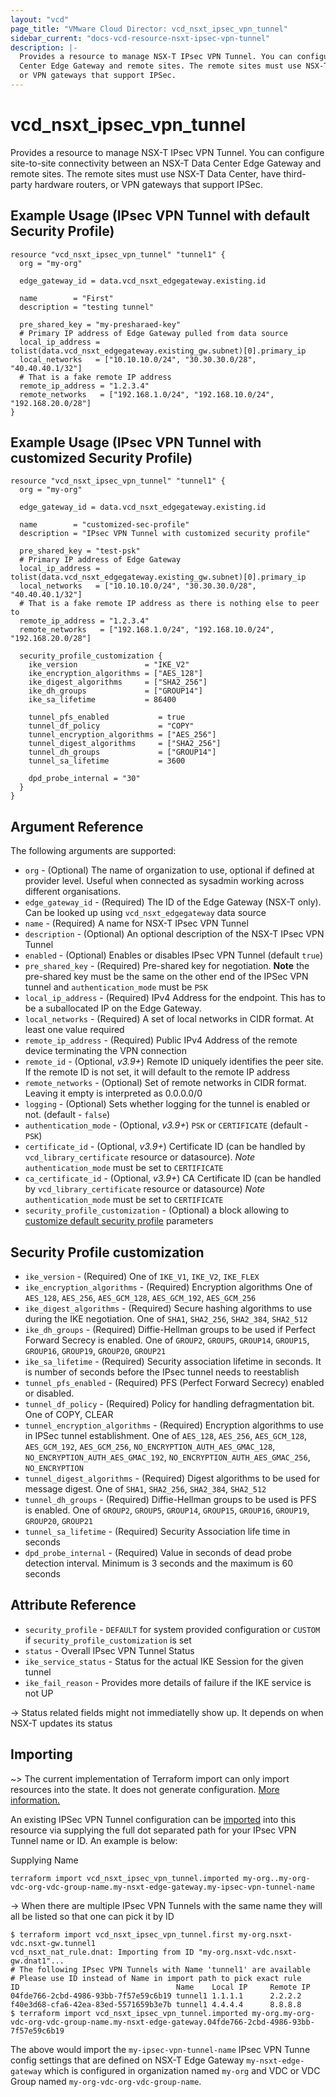 ```yaml
---
layout: "vcd"
page_title: "VMware Cloud Director: vcd_nsxt_ipsec_vpn_tunnel"
sidebar_current: "docs-vcd-resource-nsxt-ipsec-vpn-tunnel"
description: |-
  Provides a resource to manage NSX-T IPsec VPN Tunnel. You can configure site-to-site connectivity between an NSX-T Data
  Center Edge Gateway and remote sites. The remote sites must use NSX-T Data Center, have third-party hardware routers, 
  or VPN gateways that support IPSec.
---
```


# vcd\_nsxt\_ipsec\_vpn\_tunnel

Provides a resource to manage NSX-T IPsec VPN Tunnel. You can configure site-to-site connectivity between an NSX-T Data
Center Edge Gateway and remote sites. The remote sites must use NSX-T Data Center, have third-party hardware routers,
or VPN gateways that support IPSec.

## Example Usage (IPsec VPN Tunnel with default Security Profile)

```hcl
resource "vcd_nsxt_ipsec_vpn_tunnel" "tunnel1" {
  org = "my-org"

  edge_gateway_id = data.vcd_nsxt_edgegateway.existing.id

  name        = "First"
  description = "testing tunnel"

  pre_shared_key = "my-presharaed-key"
  # Primary IP address of Edge Gateway pulled from data source
  local_ip_address = tolist(data.vcd_nsxt_edgegateway.existing_gw.subnet)[0].primary_ip
  local_networks   = ["10.10.10.0/24", "30.30.30.0/28", "40.40.40.1/32"]
  # That is a fake remote IP address
  remote_ip_address = "1.2.3.4"
  remote_networks   = ["192.168.1.0/24", "192.168.10.0/24", "192.168.20.0/28"]
}
```

## Example Usage (IPsec VPN Tunnel with customized Security Profile)

```hcl
resource "vcd_nsxt_ipsec_vpn_tunnel" "tunnel1" {
  org = "my-org"

  edge_gateway_id = data.vcd_nsxt_edgegateway.existing.id

  name        = "customized-sec-profile"
  description = "IPsec VPN Tunnel with customized security profile"

  pre_shared_key = "test-psk"
  # Primary IP address of Edge Gateway
  local_ip_address = tolist(data.vcd_nsxt_edgegateway.existing_gw.subnet)[0].primary_ip
  local_networks   = ["10.10.10.0/24", "30.30.30.0/28", "40.40.40.1/32"]
  # That is a fake remote IP address as there is nothing else to peer to
  remote_ip_address = "1.2.3.4"
  remote_networks   = ["192.168.1.0/24", "192.168.10.0/24", "192.168.20.0/28"]

  security_profile_customization {
    ike_version               = "IKE_V2"
    ike_encryption_algorithms = ["AES_128"]
    ike_digest_algorithms     = ["SHA2_256"]
    ike_dh_groups             = ["GROUP14"]
    ike_sa_lifetime           = 86400

    tunnel_pfs_enabled           = true
    tunnel_df_policy             = "COPY"
    tunnel_encryption_algorithms = ["AES_256"]
    tunnel_digest_algorithms     = ["SHA2_256"]
    tunnel_dh_groups             = ["GROUP14"]
    tunnel_sa_lifetime           = 3600

    dpd_probe_internal = "30"
  }
}
```

## Argument Reference

The following arguments are supported:

* `org` - (Optional) The name of organization to use, optional if defined at provider level. Useful
  when connected as sysadmin working across different organisations.
* `edge_gateway_id` - (Required) The ID of the Edge Gateway (NSX-T only). Can be looked up using
  `vcd_nsxt_edgegateway` data source
* `name` - (Required) A name for NSX-T IPsec VPN Tunnel
* `description` - (Optional) An optional description of the NSX-T IPsec VPN Tunnel
* `enabled` - (Optional) Enables or disables IPsec VPN Tunnel (default `true`)
* `pre_shared_key` - (Required) Pre-shared key for negotiation. **Note** the pre-shared key must be
the same on the other end of the IPSec VPN tunnel and `authentication_mode` must be `PSK`
* `local_ip_address` - (Required) IPv4 Address for the endpoint. This has to be a suballocated IP on the Edge Gateway.
* `local_networks` - (Required) A set of local networks in CIDR format. At least one value required
* `remote_ip_address` - (Required) Public IPv4 Address of the remote device terminating the VPN connection
* `remote_id` - (Optional, *v3.9+*) Remote ID uniquely identifies the peer site. If the remote ID is
  not set, it will default to the remote IP address
* `remote_networks` - (Optional) Set of remote networks in CIDR format. Leaving it empty is interpreted as 0.0.0.0/0
* `logging` - (Optional) Sets whether logging for the tunnel is enabled or not. (default - `false`)
* `authentication_mode` - (Optional, *v3.9+*) `PSK` or `CERTIFICATE` (default - `PSK`)
* `certificate_id` - (Optional, *v3.9+*) Certificate ID (can be handled by `vcd_library_certificate`
  resource or datasource). *Note* `authentication_mode` must be set to `CERTIFICATE`
* `ca_certificate_id` - (Optional, *v3.9+*) CA Certificate ID (can be handled by
  `vcd_library_certificate` resource or datasource) *Note* `authentication_mode` must be set to
  `CERTIFICATE`
* `security_profile_customization` - (Optional) a block allowing to
[customize default security profile](#security-profile) parameters

<a id="security-profile"></a>
## Security Profile customization
* `ike_version` - (Required) One of `IKE_V1`, `IKE_V2`, `IKE_FLEX`
* `ike_encryption_algorithms` - (Required) Encryption algorithms One of `AES_128`, `AES_256`, `AES_GCM_128`, `AES_GCM_192`, 
  `AES_GCM_256`
* `ike_digest_algorithms` - (Required) Secure hashing algorithms to use during the IKE negotiation. One of `SHA1`,
  `SHA2_256`, `SHA2_384`, `SHA2_512`
* `ike_dh_groups` - (Required) Diffie-Hellman groups to be used if Perfect Forward Secrecy is enabled. One of
  `GROUP2`, `GROUP5`, `GROUP14`, `GROUP15`, `GROUP16`, `GROUP19`, `GROUP20`, `GROUP21`
* `ike_sa_lifetime` - (Required) Security association lifetime in seconds. It is number of seconds before the IPsec 
  tunnel needs to reestablish
* `tunnel_pfs_enabled` - (Required) PFS (Perfect Forward Secrecy) enabled or disabled.
* `tunnel_df_policy` - (Required) Policy for handling defragmentation bit. One of COPY, CLEAR
* `tunnel_encryption_algorithms` - (Required) Encryption algorithms to use in IPSec tunnel establishment. 
  One of `AES_128`, `AES_256`, `AES_GCM_128`, `AES_GCM_192`, `AES_GCM_256`, `NO_ENCRYPTION_AUTH_AES_GMAC_128`,
  `NO_ENCRYPTION_AUTH_AES_GMAC_192`, `NO_ENCRYPTION_AUTH_AES_GMAC_256`, `NO_ENCRYPTION`
* `tunnel_digest_algorithms` - (Required) Digest algorithms to be used for message digest. 
  One of `SHA1`, `SHA2_256`, `SHA2_384`, `SHA2_512`
* `tunnel_dh_groups` - (Required) Diffie-Hellman groups to be used is PFS is enabled. 
  One of `GROUP2`, `GROUP5`, `GROUP14`, `GROUP15`, `GROUP16`, `GROUP19`, `GROUP20`, `GROUP21`
* `tunnel_sa_lifetime` - (Required) Security Association life time in seconds 
* `dpd_probe_internal` - (Required) Value in seconds of dead probe detection interval. Minimum is 3 seconds and the
  maximum is 60 seconds


## Attribute Reference
* `security_profile` - `DEFAULT` for system provided configuration or `CUSTOM` if `security_profile_customization` is set
* `status` - Overall IPsec VPN Tunnel Status
* `ike_service_status` - Status for the actual IKE Session for the given tunnel
* `ike_fail_reason` - Provides more details of failure if the IKE service is not UP


-> Status related fields might not immediatelly show up. It depends on when NSX-T updates its status

## Importing

~> The current implementation of Terraform import can only import resources into the state.
It does not generate configuration. [More information.](https://www.terraform.io/docs/import/)

An existing IPSec VPN Tunnel configuration can be [imported][docs-import] into this resource
via supplying the full dot separated path for your IPsec VPN Tunnel name or ID. An example is
below:

[docs-import]: https://www.terraform.io/docs/import/

Supplying Name
```
terraform import vcd_nsxt_ipsec_vpn_tunnel.imported my-org..my-org-vdc-org-vdc-group-name.my-nsxt-edge-gateway.my-ipsec-vpn-tunnel-name
```



-> When there are multiple IPsec VPN Tunnels with the same name they will all be listed so that one can pick
it by ID

```
$ terraform import vcd_nsxt_ipsec_vpn_tunnel.first my-org.nsxt-vdc.nsxt-gw.tunnel1
vcd_nsxt_nat_rule.dnat: Importing from ID "my-org.nsxt-vdc.nsxt-gw.dnat1"...
# The following IPsec VPN Tunnels with Name 'tunnel1' are available
# Please use ID instead of Name in import path to pick exact rule
ID                                   Name    Local IP     Remote IP
04fde766-2cbd-4986-93bb-7f57e59c6b19 tunnel1 1.1.1.1      2.2.2.2
f40e3d68-cfa6-42ea-83ed-5571659b3e7b tunnel1 4.4.4.4      8.8.8.8
$ terraform import vcd_nsxt_ipsec_vpn_tunnel.imported my-org.my-org-vdc-org-vdc-group-name.my-nsxt-edge-gateway.04fde766-2cbd-4986-93bb-7f57e59c6b19
```

The above would import the `my-ipsec-vpn-tunnel-name` IPsec VPN Tunne config settings that are defined
on NSX-T Edge Gateway `my-nsxt-edge-gateway` which is configured in organization named `my-org` and
VDC or VDC Group named `my-org-vdc-org-vdc-group-name`.
